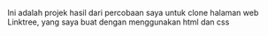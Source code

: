 Ini adalah projek hasil dari percobaan saya untuk clone halaman web Linktree, yang saya buat dengan menggunakan html dan css 
